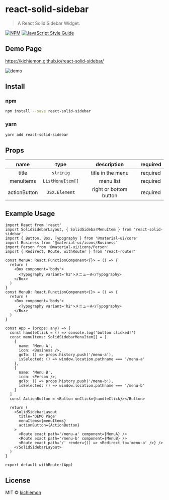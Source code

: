 # react-solid-sidebar

> A React Solid Sidebar Widget.

[![NPM](https://img.shields.io/npm/v/react-solid-sidebar.svg)](https://www.npmjs.com/package/react-solid-sidebar) [![JavaScript Style Guide](https://img.shields.io/badge/code_style-standard-brightgreen.svg)](https://standardjs.com)

## Demo Page

https://kichiemon.github.io/react-solid-sidebar/

![demo](https://user-images.githubusercontent.com/7911520/86148041-12207800-bb35-11ea-9148-1a8508a0c66e.gif)


## Install

### npm
```bash
npm install --save react-solid-sidebar
```

### yarn
```bash
yarn add react-solid-sidebar
```

## Props

|name|type|description|required|
|:---:|:---:|:----:|:----:|
|title|`strinig`|title in the menu|required|
|menuItems| `ListMenuItem[]` | menu list |required|
|actionButton|`JSX.Element`|right or bottom button |required|

## Example Usage

```tsx
import React from 'react'
import SolidSidebarLayout, { SolidSidebarMenuItem } from 'react-solid-sidebar'
import { Button, Box, Typography } from '@material-ui/core'
import Business from '@material-ui/icons/Business'
import Person from '@material-ui/icons/Person'
import { Redirect, Route, withRouter } from 'react-router'

const MenuA: React.FunctionComponent<{}> = () => {
  return (
    <Box component='body'>
      <Typography variant='h2'>メニューA</Typography>
    </Box>
  )
}
const MenuB: React.FunctionComponent<{}> = () => {
  return (
    <Box component='body'>
      <Typography variant='h2'>メニューA</Typography>
    </Box>
  )
}

const App = (props: any) => {
  const handleClick = () => console.log('button clicked!')
  const menuItems: SolidSidebarMenuItem[] = [
    {
      name: 'Menu A',
      icon: <Business />,
      goTo: () => props.history.push('/menu-a'),
      isSelected: () => window.location.pathname === '/menu-a'
    },
    {
      name: 'Menu B',
      icon: <Person />,
      goTo: () => props.history.push('/menu-b'),
      isSelected: () => window.location.pathname === '/menu-b'
    }
  ]
  const ActionButton = <Button onClick={handleClick}></Button>

  return (
    <SolidSidebarLayout
      title='DEMO Page'
      menuItems={menuItems}
      actionButton={ActionButton}
    >
      <Route exact path='/menu-a' component={MenuA} />
      <Route exact path='/menu-b' component={MenuB} />
      <Route exact path='/' render={() => <Redirect to='menu-a' />} />
    </SolidSidebarLayout>
  )
}

export default withRouter(App)
```

## License

MIT © [kichiemon](https://github.com/kichiemon)
